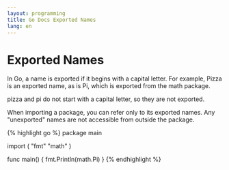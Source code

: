 ```yaml
---
layout: programming
title: Go Docs Exported Names
lang: en
---
```

# Exported Names
In Go, a name is exported if it begins with a capital letter. For example, Pizza is an exported name, as is Pi, which is exported from the math package.

pizza and pi do not start with a capital letter, so they are not exported.

When importing a package, you can refer only to its exported names. Any "unexported" names are not accessible from outside the package.

{% highlight go %}
package main

import (
	"fmt"
	"math"
)

func main() {
	fmt.Println(math.Pi)
}
{% endhighlight %}
